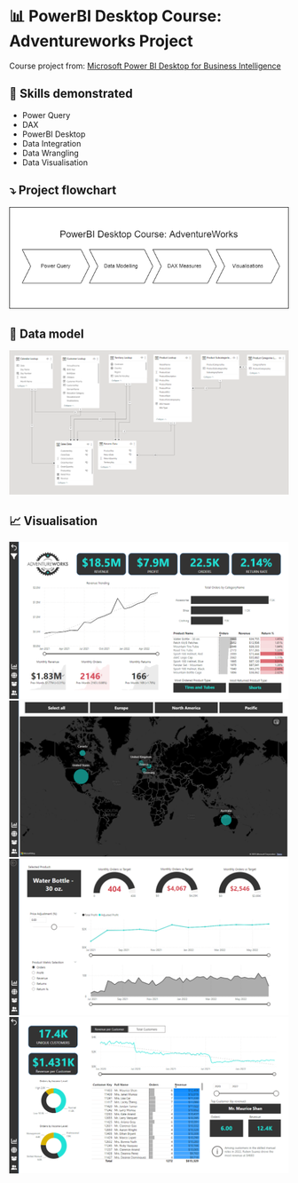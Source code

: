 # 📊 PowerBI Desktop Course: Adventureworks Project
Course project from: [Microsoft Power BI Desktop for Business Intelligence](https://www.udemy.com/course/microsoft-power-bi-up-running-with-power-bi-desktop/)
## 🧰 Skills demonstrated
- Power Query
- DAX
- PowerBI Desktop
- Data Integration
- Data Wrangling
- Data Visualisation
## ⤵️ Project flowchart
![alt text](/Flowchart.png)
## 📘 Data model
![alt text](/Data%20Model.PNG)
## 📈 Visualisation
![alt text](/Dashboard%201.PNG)
![alt text](/Dashboard%202.PNG)
![alt text](/Dashboard%203.PNG)
![alt text](/Dashboard%204.PNG)

